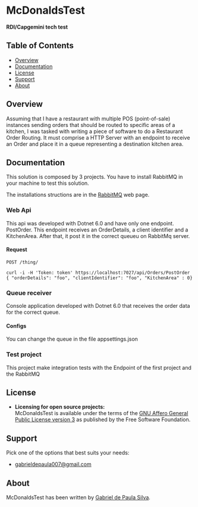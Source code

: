 # McDonaldsTest
**RDI/Capgemini tech test**

## Table of Contents

* [Overview](#overview)
* [Documentation](#documentation)
* [License](#license)
* [Support](#support)
* [About](#about)

## Overview

Assuming that I have a restaurant with multiple POS (point-of-sale) instances sending orders that should be routed to specific
areas of a kitchen, I was tasked with writing a piece of software to do a Restaurant Order Routing.
It must comprise a HTTP Server with an endpoint to receive an Order and place it in a queue representing a destination kitchen area.

## Documentation

This solution is composed by 3 projects. 
You have to install RabbitMQ in your machine to test this solution.

The installations structions are in the [RabbitMQ](https://www.rabbitmq.com/download.html) web page.

### Web Api
This api was developed with Dotnet 6.0 and have only one endpoint. PostOrder.
This endpoint receives an OrderDetails, a client identifier and a KitchenArea. After that, it post it in the correct queueu on RabbitMq server.
#### Request
`POST /thing/`

    curl -i -H 'Token: token' https://localhost:7027/api/Orders/PostOrder
    { "orderDetails": "foo", "clientIdentifier": "foo", "KitchenArea" : 0}
    
### Queue receiver
Console application developed with Dotnet 6.0 that receives the order data for the correct queue.
#### Configs
You can change the queue in the file appsettings.json

### Test project
This project make integration tests with the Endpoint of the first project and the RabbitMQ

## License

* **Licensing for open source projects:**  
  McDonaldsTest is available under the terms of the [GNU Affero General Public License version 3](http://www.gnu.org/licenses/agpl-3.0.html) as published by the Free Software Foundation.

## Support

Pick one of the options that best suits your needs:
* [gabrieldepaula007@gmail.com](mailto:gabrieldepaula007@gmail.com)

## About

McDonaldsTest has been written by [Gabriel de Paula Silva](https://www.linkedin.com/in/gabriel-depaula16/).
